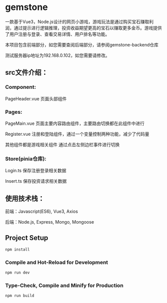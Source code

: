# gemstone

一款基于Vue3，Node.js设计的网页小游戏，游戏玩法是通过购买宝石赚取利润，通过提示进行逻辑推理，投资收益期望更高的宝石以赚取更多金币。游戏提供了用户注册与登录、查看交易详情、用户排名等功能。  

本项目包含前端部分，如您需要查阅后端部分，请参阅gemstone-backend仓库  

测试服务器ip地址为192.168.0.102，如您需要请修改。  

## src文件介绍：

### Component:  

  PageHeader.vue 页面头部组件  
  
### Pages:  

  PageMain.vue 页面主要内容路由组件，主要路由切换都在此组件中进行  
  
  Register.vue 注册和登陆组件，通过一个变量控制两种功能，减少了代码量  
  
  其他组件都是游戏相关组件 通过点击左侧边栏事件进行切换  
  
### Store(pinia仓库):  

  Login.ts 保存注册登录相关数据  
  
  Insert.ts 保存投资请求相关数据  
  

## 使用技术栈：

前端：Javascript(ES6), Vue3, Axios  

后端：Node.js, Express, Mongo, Mongoose  


## Project Setup

```sh
npm install
```

### Compile and Hot-Reload for Development

```sh
npm run dev
```

### Type-Check, Compile and Minify for Production

```sh
npm run build
```


